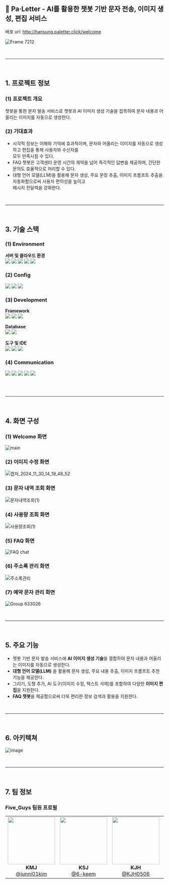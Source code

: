 ## 🎨 Pa·Letter - AI를 활용한 챗봇 기반 문자 전송, 이미지 생성, 편집 서비스
배포 url: http://hansung.paletter.click/welcome

![Frame 7212](https://github.com/user-attachments/assets/21c97718-ae10-43eb-8e34-29b8f1daecb0)

<br>

---

<br>

## 1. 프로젝트 정보

### (1) 프로젝트 개요
챗봇을 통한 문자 발송 서비스로 챗봇과 AI 이미지 생성 기술을 접목하여 문자 내용과 어울리는 이미지를 자동으로 생성한다. <br>

### (2) 기대효과
- 시각적 정보는 이해와 기억에 효과적이며, 문자와 어울리는 이미지를 자동으로 생성하고 편집을 통해 사용자와 수신자를<br> 모두 만족시킬 수 있다.
- FAQ 챗봇은 고객센터 운영 시간의 제약을 넘어 즉각적인 답변을 제공하며, 간단한 문의도 효율적으로 처리할 수 있다.
- 대형 언어 모델(LLM)을 활용해 문자 생성, 주요 문장 추출, 이미지 프롬프트 추출을 자동화함으로써 사용자 편의성을 높이고<br> 메시지 전달력을 강화한다.

<br>

---

<br>

## 3. 기술 스택

### (1) Environment
**서버 및 클라우드 환경**<br>
<img src="https://img.shields.io/badge/amazons3-569A31?style=for-the-badge&logo=amazons3&logoColor=white"> <img src="https://img.shields.io/badge/amazonec2-FF9900?style=for-the-badge&logo=amazonec2&logoColor=white"> <img src="https://img.shields.io/badge/Amazon%20CloudFront-FF9900?style=for-the-badge&logo=amazonaws&logoColor=white"> <img src="https://img.shields.io/badge/docker-2496ED?style=for-the-badge&logo=docker&logoColor=white"> <img src="https://img.shields.io/badge/Duck%20DNS-78C52F?style=for-the-badge&logo=duckduckgo&logoColor=white"> 

### (2) Config
<img src="https://img.shields.io/badge/npm-CB3837?style=for-the-badge&logo=npm&logoColor=white"> <img src="https://img.shields.io/badge/pnpm-F69220?style=for-the-badge&logo=pnpm&logoColor=white"> <img src="https://img.shields.io/badge/swagger-85EA2D?style=for-the-badge&logo=swagger&logoColor=white">

### (3) Development
**Framework**<br>
<img src="https://img.shields.io/badge/next.js-000000?style=for-the-badge&logo=nextdotjs&logoColor=white"> <img src="https://img.shields.io/badge/springboot-6DB33F?style=for-the-badge&logo=springboot&logoColor=white"> <img src="https://img.shields.io/badge/tailwindcss-06B6D4?style=for-the-badge&logo=tailwindcss&logoColor=white"><br>

**Database**<br>
<img src="https://img.shields.io/badge/mariadb-003545?style=for-the-badge&logo=mariadb&logoColor=white"> <img src="https://img.shields.io/badge/redis-FF4438?style=for-the-badge&logo=redis&logoColor=white"><br>

**도구 및 IDE**<br>
<img src="https://img.shields.io/badge/webstorm-000000?style=for-the-badge&logo=webstorm&logoColor=white"> <img src="https://img.shields.io/badge/intellijidea-000000?style=for-the-badge&logo=intellijidea&logoColor=white"> <img src="https://img.shields.io/badge/VS%20Code-007ACC?style=for-the-badge&logo=visualstudiocode&logoColor=white"><br>

### (4) Communication
<img src="https://img.shields.io/badge/jira-0052CC?style=for-the-badge&logo=jira&logoColor=white"> <img src="https://img.shields.io/badge/confluence-172B4D?style=for-the-badge&logo=confluence&logoColor=white"> <img src="https://img.shields.io/badge/github-181717?style=for-the-badge&logo=github&logoColor=white"> <img src="https://img.shields.io/badge/githubactions-2088FF?style=for-the-badge&logo=githubactions&logoColor=white"> <img src="https://img.shields.io/badge/figma-F24E1E?style=for-the-badge&logo=figma&logoColor=white"> <br><br>

<br>

---

<br>

## 4. 화면 구성

### (1) Welcome 화면
![main](https://github.com/user-attachments/assets/7149a315-2ba1-4b40-ab3b-40d9c4645745)

### (2) 이미지 수정 화면
![캡처_2024_11_30_14_19_48_52](https://github.com/user-attachments/assets/6f074d88-d9dc-421c-b4f6-6666f3e13623)

### (3) 문자 내역 조회 화면
![문자내역조회(1)](https://github.com/user-attachments/assets/3a49bff1-6fe2-4b56-a43a-dac6bd41f9d7)

### (4) 사용량 조회 화면
![사용량조회(1)](https://github.com/user-attachments/assets/1c821cfb-dc14-4e8e-b4c1-cc58c17be87c)

### (5) FAQ 화면
![FAQ chat](https://github.com/user-attachments/assets/9e42066f-4ee3-4035-bf97-6599bce1f00a)

### (6) 주소록 관리 화면
![주소록관리](https://github.com/user-attachments/assets/e8554923-de2a-402c-85e5-749d9c423818)

### (7) 예약 문자 관리 화면
![Group 633026](https://github.com/user-attachments/assets/2bfd21bf-bbc2-495e-87ec-6504be7eaac5)

<br>

---

<br>

## 5. 주요 기능
- 챗봇 기반 문자 발송 서비스에 **AI 이미지 생성 기술**을 결합하여 문자 내용과 어울리는 이미지를 자동으로 생성한다. 
- **대형 언어 모델(LLM)** 을 활용해 문자 생성, 주요 내용 추출, 이미지 프롬프트 추천 기능을 제공한다.
- 그리기, 도형 추가, AI 도구(이미지 수정, 텍스트 삭제)를 포함하여 다양한 **이미지 편집**을 지원한다.
- **FAQ 챗봇**을 제공함으로써 더욱 편리한 정보 검색과 활용을 지원한다.

<br>

---

<br>

## 6. 아키텍쳐
![image](https://github.com/user-attachments/assets/b4c9c245-f6e6-4d60-90f4-ba7ab580b32c)

<br>

---

<br>

## 7. 팀 정보

### **Five_Guys** 팀원 프로필

<div align="center">
  <table>
    <tr>
      <td align="center">
        <img src="https://github.com/junni01kim.png" width="150" height="150" style="object-fit: cover;"><br>
        <strong>KMJ</strong><br>
        <a href="https://github.com/junni01kim">@junni01kim</a>
      </td>
      <td align="center">
        <img src="https://github.com/6-keem.png" width="150" height="150" style="object-fit: cover;"><br>
        <strong>KSJ</strong><br>
        <a href="https://github.com/6-keem">@6-keem</a>
      </td>
      <td align="center">
        <img src="https://github.com/KJH0506.png" width="150" height="150" style="object-fit: cover;"><br>
        <strong>KJH</strong><br>
        <a href="https://github.com/KJH0506">@KJH0506</a>
      </td>
      <td align="center">
        <img src="https://github.com/HS-JNYLee.png" width="150" height="150" style="object-fit: cover;"><br>
        <strong>LJH</strong><br>
        <a href="https://github.com/HS-JNYLee">@HS-JNYLee</a>
      </td>
      <td align="center">
        <img src="https://github.com/codingsimul.png" width="150" height="150" style="object-fit: cover;"><br>
        <strong>HJI</strong><br>
        <a href="https://github.com/codingsimul">@codingsimul</a>
      </td>
    </tr>
  </table>
</div>
<br>

